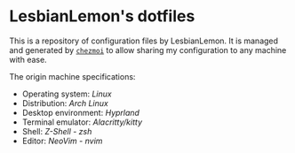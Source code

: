 # LesbianLemon's dotfiles
This is a repository of configuration files by LesbianLemon.
It is managed and generated by [`chezmoi`](https://www.chezmoi.io/) to allow sharing my configuration to any machine with ease.

The origin machine specifications:
* Operating system: *Linux*
* Distribution: *Arch Linux*
* Desktop environment: *Hyprland*
* Terminal emulator: *Alacritty/kitty*
* Shell: *Z-Shell - zsh*
* Editor: *NeoVim - nvim*
